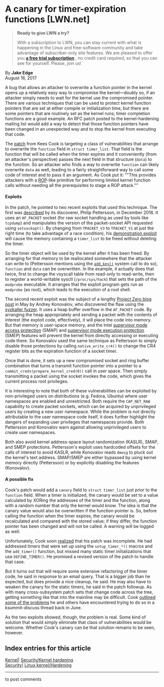 # A canary for timer-expiration functions [LWN.net]

> **Ready to give LWN a try?**
> 
> With a subscription to LWN, you can stay current with what is happening in the Linux and free-software community and take advantage of subscriber-only site features. We are pleased to offer you **[a free trial subscription](https://lwn.net/Promo/nst-trial/claim)** , no credit card required, so that you can see for yourself. Please, join us! 

By **Jake Edge**  
August 16, 2017 

A bug that allows an attacker to overwrite a function pointer in the kernel opens up a relatively easy way to compromise the kernel—doubly so, if an attacker simply needs to wait for the kernel use the compromised pointer. There are various techniques that can be used to protect kernel function pointers that are set at either compile or initialization time, but there are some pointers that are routinely set as the kernel runs; timer completion functions are a good example. An RFC patch posted to the kernel-hardening mailing list would add a way to detect that those function pointers have been changed in an unexpected way and to stop the kernel from executing that code. 

The [patch](/Articles/730154/) from Kees Cook is targeting a class of vulnerabilities that arrange to overwrite the `function` field in `struct timer_list`. That field is the function that will be called when the timer expires and it conveniently (from an attacker's perspective) passes the next field in that structure (`data`) to the function. So an attacker who finds a way to overwrite `function` can likely overwrite `data` as well, leading to a fairly straightforward way to call some code of interest and to pass it an argument. As Cook put it: ""This provides attackers with a [ROP](https://en.wikipedia.org/wiki/Return-oriented_programming)-like primitive for performing limited kernel function calls without needing all the prerequisites to stage a ROP attack."" 

#### Exploits

In the patch, he pointed to two recent exploits that used this technique. The first was [described](http://www.openwall.com/lists/oss-security/2016/12/06/1) by its discoverer, Philip Pettersson, in December 2016. It uses an `AF_PACKET` socket (for raw socket handling as used by tools like `tcpdump`) and manipulates the version of the packet-socket API requested using `setsockopt()`. By changing from `TPACKET_V3` to `TPACKET_V1` at just the right time (to take advantage of a race condition), his [demonstration exploit](https://www.exploit-db.com/exploits/40871/) will cause the memory containing a `timer_list` to be freed without deleting the timer. 

So the timer object will be used by the kernel after it has been freed. By arranging for that memory to be reallocated somewhere that the attacker can write to (Pettersson mentions using the [`add_key()`](http://man7.org/linux/man-pages/man2/add_key.2.html) system call to do so), `function` and `data` can be overwritten. In the example, it actually does that twice, first to change the vsyscall table from read-only to read-write, then to register a world-writable sysctl (`/proc/sys/hack`) that sets the path of the `modprobe` executable. It arranges that the exploit program gets run as `modprobe` (as root), which leads to the execution of a root shell. 

The second recent exploit was the subject of a lengthy [Project Zero blog post](https://googleprojectzero.blogspot.mx/2017/05/exploiting-linux-kernel-via-packet.html) in May by Andrey Konovalov, who discovered the flaw using the [syzkaller fuzzer](/Articles/677764/). It uses a heap buffer overflow in the `AF_PACKET` code. By arranging the heap appropriately and sending a packet with the contents of interest (the exploit code, effectively), it will place the code into memory. But that memory is user-space memory, and the Intel [supervisor mode access protection](https://en.wikipedia.org/wiki/Supervisor_Mode_Access_Prevention) (SMAP) and [supervisor mode execution protection](https://en.wikipedia.org/wiki/Control_register#SMEP) (SMEP) features will prevent the kernel from directly accessing or executing code there. So Konovalov used the same technique as Pettersson to simply disable those protections by calling `native_write_cr4()` to change the CR4 register bits as the expiration function of a socket timer. 

Once that is done, it sets up a new compromised socket and ring buffer combination that turns a transmit function pointer into a pointer to a `commit_creds(prepare_kernel_cred(0))` call in user space. Then simply transmitting a packet using the socket invokes the code, which gives the current process root privileges. 

It is interesting to note that both of these vulnerabilities can be exploited by non-privileged users on distributions (e.g. Fedora, Ubuntu) where user namespaces are enabled and unrestricted. Both require the `CAP_NET_RAW` capability to create packet sockets, which can be acquired by unprivileged users by creating a new user namespace. While the problem is not directly attributable to the user namespace code itself, it does further highlight the dangers of expanding user privileges that namespaces provide. Both Pettersson and Konovalov warn against allowing unprivileged users to create user namespaces. 

Both also avoid kernel address-space layout randomization (KASLR), SMAP, and SMEP protections. Pettersson's exploit uses hardcoded offsets for the calls of interest to avoid KASLR, while Konovalov reads `dmesg` to pluck out the kernel's text address. SMAP/SMEP are either bypassed by using kernel memory directly (Pettersson) or by explicitly disabling the features (Konovalov). 

#### A possible fix

Cook's patch would add a `canary` field to `struct timer_list` just prior to the `function` field. When a timer is initialized, the canary would be set to a value calculated by XORing the addresses of the timer and the function, along with a random number that only the kernel would know. The idea is that the canary value would also be overwritten if the function pointer is. So, before calling the function when the timer expires, the canary would be recalculated and compared with the stored value; if they differ, the function pointer has been changed and will not be called. A warning will be logged as well. 

Unfortunately, Cook soon [realized](/Articles/731170/) that his patch was incomplete. He had addressed timers that were set up using the `setup_timer_*()` macros and the `add_timer()` function, but missed many static timer initializations that use `DEFINE_TIMER()`. He promised a revised version of the patch to handle that case. 

But it turns out that will require some extensive refactoring of the timer code, he said in response to an email query. That is a bigger job than he expected, but does provide a nice cleanup, he said. He may also have to weaken the canary for the static timers, he said in the patch followup. As with many cross-subsystem patch sets that change code across the tree, getting something like that into the mainline may be difficult. Cook [outlined some of the problems](https://lists.linuxfoundation.org/pipermail/ksummit-discuss/2017-June/004536.html) he and others have encountered trying to do so in a ksummit-discuss thread back in June. 

As the two exploits showed, though, the problem is real. Some kind of solution that would simply eliminate that class of vulnerabilities would be welcome. Whether Cook's canary can be that solution remains to be seen, however. 

  
Index entries for this article  
---  
[Kernel](/Kernel/Index)| [Security/Kernel hardening](/Kernel/Index#Security-Kernel_hardening)  
[Security](/Security/Index/)| [Linux kernel/Hardening](/Security/Index/#Linux_kernel-Hardening)  
  


* * *

to post comments 
